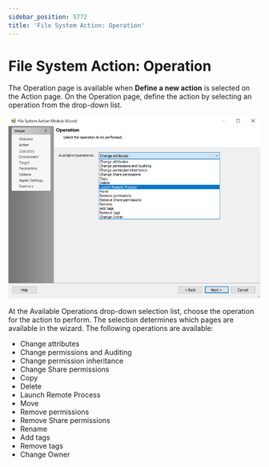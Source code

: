 ```yaml
---
sidebar_position: 5772
title: 'File System Action: Operation'
---
```


# File System Action: Operation

The Operation page is available when **Define a new action** is selected on the Action page. On the Operation page, define the action by selecting an operation from the drop-down list.

![File System Action Module Wizard Operation page](../../../../../../../static/images/AccessAnalyzer_12.0/Content/Resources/Images/EnterpriseAuditor/Admin/Action/FileSystem/Operation.png "File System Action Module Wizard Operation page")

At the Available Operations drop-down selection list, choose the operation for the action to perform. The selection determines which pages are available in the wizard. The following operations are available:

* Change attributes
* Change permissions and Auditing
* Change permission inheritance
* Change Share permissions
* Copy
* Delete
* Launch Remote Process
* Move
* Remove permissions
* Remove Share permissions
* Rename
* Add tags
* Remove tags
* Change Owner